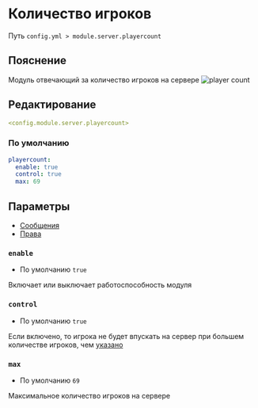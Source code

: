 # Количество игроков
Путь `config.yml > module.server.playercount`

## Пояснение
Модуль отвечающий за количество игроков на сервере
![player count](/playercount.png)

## Редактирование
```yaml
<config.module.server.playercount>
```

### По умолчанию
```yaml
playercount:
  enable: true
  control: true
  max: 69
```

## Параметры

- [Сообщения](/en/messages/ru_ru/module/server/playercount/)
- [Права](/en/permissions/module/server/playercount/)

### `enable`
- По умолчанию `true`

Включает или выключает работоспособность модуля

### `control`
- По умолчанию `true`

Если включено, то игрока не будет впускать на сервер при большем количестве игроков, чем [указано](#number)

### `max`
- По умолчанию `69`

Максимальное количество игроков на сервере